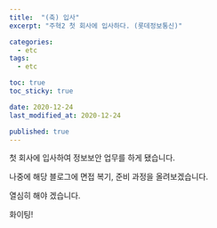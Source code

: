 ```yaml
---
title:  "(축) 입사"
excerpt: "주혁2 첫 회사에 입사하다. (롯데정보통신)"

categories:
  - etc
tags:
  - etc

toc: true
toc_sticky: true

date: 2020-12-24
last_modified_at: 2020-12-24

published: true
---
```



첫 회사에 입사하여 정보보안 업무를 하게 됐습니다.

나중에 해당 블로그에 면접 복기, 준비 과정을 올려보겠습니다.

열심히 해야 겠습니다.

화이팅!